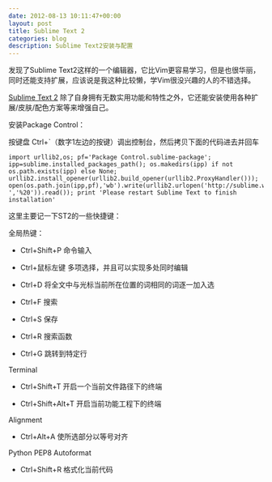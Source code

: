 ```yaml
---
date: 2012-08-13 10:11:47+00:00
layout: post
title: Sublime Text 2
categories: blog
description: Sublime Text2安装与配置
---
```


发现了Sublime Text2这样的一个编辑器，它比Vim更容易学习，但是也很华丽，同时还能支持扩展，应该说是我这种比较懒，学Vim很没兴趣的人的不错选择。



[Sublime Text 2](http://www.iplaysoft.com/sublimetext.html) 除了自身拥有无数实用功能和特性之外，它还能安装使用各种扩展/皮肤/配色方案等来增强自己。

安装Package Control：

按键盘 Ctrl+`（数字1左边的按键）调出控制台，然后拷贝下面的代码进去并回车

    
    import urllib2,os; pf='Package Control.sublime-package'; ipp=sublime.installed_packages_path(); os.makedirs(ipp) if not os.path.exists(ipp) else None; urllib2.install_opener(urllib2.build_opener(urllib2.ProxyHandler())); open(os.path.join(ipp,pf),'wb').write(urllib2.urlopen('http://sublime.wbond.net/'+pf.replace(' ','%20')).read()); print 'Please restart Sublime Text to finish installation'




这里主要记一下ST2的一些快捷键：

全局热键：



	
  * Ctrl+Shift+P 命令输入

	
  * Ctrl+鼠标左键 多项选择，并且可以实现多处同时编辑

	
  * Ctrl+D 将全文中与光标当前所在位置的词相同的词逐一加入选

	
  * Ctrl+F 搜索

	
  * Ctrl+S 保存

	
  * Ctrl+R 搜索函数

	
  * Ctrl+G 跳转到特定行




Terminal





	
  * Ctrl+Shift+T 开启一个当前文件路径下的终端

	
  * Ctrl+Shift+Alt+T 开启当前功能工程下的终端


Alignment

	
  * Ctrl+Alt+A 使所选部分以等号对齐


Python PEP8 Autoformat

	
  * Ctrl+Shift+R 格式化当前代码


